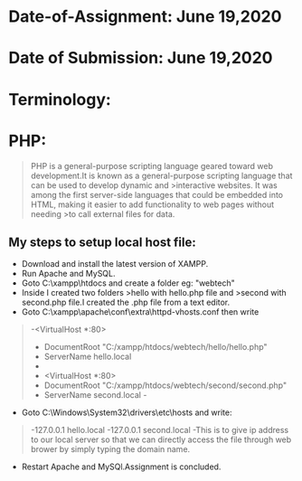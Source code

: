 # Date-of-Assignment: June 19,2020
# Date of Submission: June 19,2020

# Terminology:
# PHP: 
>PHP is a general-purpose scripting language geared toward web development.It is known as a general-purpose scripting language that can be used to develop dynamic and >interactive websites. It was among the first server-side languages that could be embedded into HTML, making it easier to add functionality to web pages without needing >to call external files for data.

## My steps to setup local host file:
- Download and install the latest version of XAMPP.
- Run Apache and MySQL.
- Goto C:\xampp\htdocs and create a folder eg: "webtech"
- Inside I created two folders >hello with hello.php file and >second with second.php file.I created the .php file from a text editor.
- Goto C:\xampp\apache\conf\extra\httpd-vhosts.conf then write 
> -<VirtualHost *:80>
>  -  DocumentRoot "C:/xampp/htdocs/webtech/hello/hello.php"
>   - ServerName hello.local
>    - </VirtualHost>
>   - <VirtualHost *:80>
>    - DocumentRoot "C:/xampp/htdocs/webtech/second/second.php"
>    - ServerName second.local
>-</VirtualHost>
-  Goto C:\Windows\System32\drivers\etc\hosts and write:
> -127.0.0.1	hello.local
> -127.0.0.1	second.local
> -This is to give ip address to our local server so that we can directly access the file through web brower by simply typing the domain name.
- Restart Apache and MySQl.Assignment is concluded.
